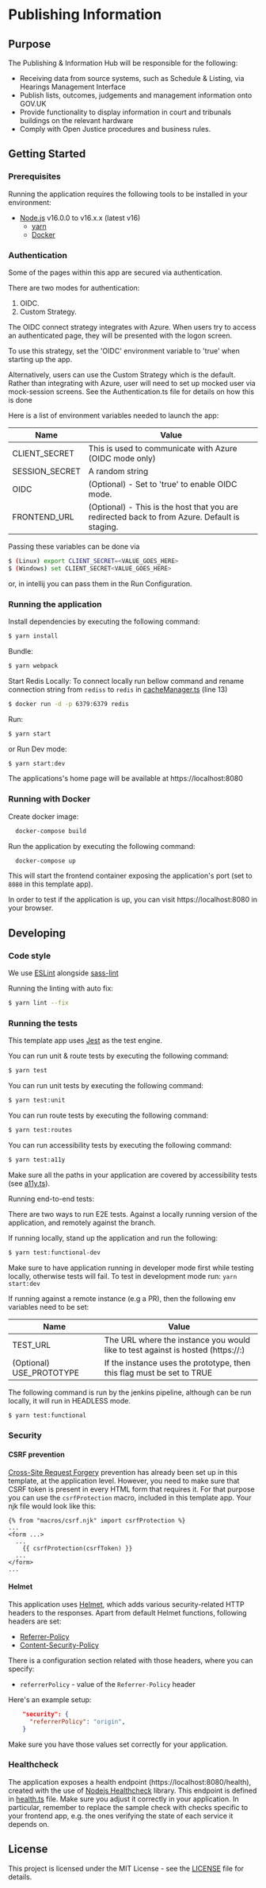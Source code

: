 # Publishing Information

## Purpose

The Publishing & Information Hub will be responsible for the following:
* Receiving data from source systems, such as Schedule & Listing, via Hearings Management Interface
* Publish lists, outcomes, judgements and management information onto GOV.UK
* Provide functionality to display information in court and tribunals buildings on the relevant hardware
* Comply with Open Justice procedures and business rules.


## Getting Started

### Prerequisites

Running the application requires the following tools to be installed in your environment:

* [Node.js](https://nodejs.org/) v16.0.0 to v16.x.x (latest v16)
  * [yarn](https://yarnpkg.com/)
  * [Docker](https://www.docker.com)


### Authentication

Some of the pages within this app are secured via authentication.

There are two modes for authentication:

1) OIDC.
2) Custom Strategy.

The OIDC connect strategy integrates with Azure. When users try to access an authenticated page,
they will be presented with the logon screen.

To use this strategy, set the 'OIDC' environment variable to 'true' when starting up the app.

Alternatively, users can use the Custom Strategy which is the default. Rather than integrating with Azure, user will
need to set up mocked user via mock-session screens. See the Authentication.ts file for details on how this
is done

Here is a list of environment variables needed to launch the app:

Name | Value
--- | ---
CLIENT_SECRET | This is used to communicate with Azure (OIDC mode only)
SESSION_SECRET | A random string
OIDC | (Optional) - Set to 'true' to enable OIDC mode.
FRONTEND_URL | (Optional) - This is the host that you are redirected back to from Azure. Default is staging.

Passing these variables can be done via

```bash
$ (Linux) export CLIENT_SECRET=<VALUE_GOES_HERE>
$ (Windows) set CLIENT_SECRET<VALUE_GOES_HERE>
```

or, in intellij you can pass them in the Run Configuration.

### Running the application

Install dependencies by executing the following command:

 ```bash
$ yarn install
 ```
Bundle:

```bash
$ yarn webpack
```

Start Redis Locally:
To connect locally run bellow command and rename connection string from `rediss` to `redis` in [cacheManager.ts](src/main/cacheManager.ts) (line 13)
```bash
$ docker run -d -p 6379:6379 redis
```

Run:

```bash
$ yarn start
```

or Run Dev mode:

```bash
$ yarn start:dev
```

The applications's home page will be available at https://localhost:8080

### Running with Docker

Create docker image:

```bash
  docker-compose build
```

Run the application by executing the following command:

```bash
  docker-compose up
```

This will start the frontend container exposing the application's port
(set to `8080` in this template app).

In order to test if the application is up, you can visit https://localhost:8080 in your browser.

## Developing

### Code style

We use [ESLint](https://github.com/typescript-eslint/typescript-eslint)
alongside [sass-lint](https://github.com/sasstools/sass-lint)

Running the linting with auto fix:
```bash
$ yarn lint --fix
```

### Running the tests

This template app uses [Jest](https://jestjs.io//) as the test engine.

You can run unit & route tests by executing the following command:

```bash
$ yarn test
```

You can run unit tests by executing the following command:

```bash
$ yarn test:unit
```

You can run route tests by executing the following command:

```bash
$ yarn test:routes
```

You can run accessibility tests by executing the following command:

```bash
$ yarn test:a11y
```

Make sure all the paths in your application are covered by accessibility tests (see [a11y.ts](src/test/a11y/a11y.ts)).

Running end-to-end tests:

There are two ways to run E2E tests. Against a locally running version of the application, and remotely against the branch.

If running locally, stand up the application and run the following:

```bash
$ yarn test:functional-dev
```
Make sure to have application running in developer mode first while testing locally, otherwise tests will fail. To test in development mode run: `yarn start:dev`

If running against a remote instance (e.g a PR), then the following env variables need to be set:

Name | Value
--- | ---
TEST_URL | The URL where the instance you would like to test against is hosted (https://<host>:<port>)
(Optional) USE_PROTOTYPE | If the instance uses the prototype, then this flag must be set to TRUE

The following command is run by the jenkins pipeline, although can be run locally, it will run in HEADLESS mode.

```bash
$ yarn test:functional
```

### Security

#### CSRF prevention

[Cross-Site Request Forgery](https://github.com/pillarjs/understanding-csrf) prevention has already been
set up in this template, at the application level. However, you need to make sure that CSRF token
is present in every HTML form that requires it. For that purpose you can use the `csrfProtection` macro,
included in this template app. Your njk file would look like this:

```
{% from "macros/csrf.njk" import csrfProtection %}
...
<form ...>
  ...
    {{ csrfProtection(csrfToken) }}
  ...
</form>
...
```

#### Helmet

This application uses [Helmet](https://helmetjs.github.io/), which adds various security-related HTTP headers
to the responses. Apart from default Helmet functions, following headers are set:

* [Referrer-Policy](https://helmetjs.github.io/docs/referrer-policy/)
* [Content-Security-Policy](https://helmetjs.github.io/docs/csp/)

There is a configuration section related with those headers, where you can specify:
* `referrerPolicy` - value of the `Referrer-Policy` header


Here's an example setup:

```json
    "security": {
      "referrerPolicy": "origin",
    }
```

Make sure you have those values set correctly for your application.

### Healthcheck

The application exposes a health endpoint (https://localhost:8080/health), created with the use of
[Nodejs Healthcheck](https://github.com/hmcts/nodejs-healthcheck) library. This endpoint is defined
in [health.ts](src/main/routes/health.ts) file. Make sure you adjust it correctly in your application.
In particular, remember to replace the sample check with checks specific to your frontend app,
e.g. the ones verifying the state of each service it depends on.

## License

This project is licensed under the MIT License - see the [LICENSE](LICENSE) file for details.

